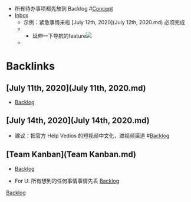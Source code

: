 - 所有待办事项都先放到 Backlog #[Concept](Concept.md)
- [Inbox](Inbox.md)
    - 示例：紧急事情来啦 [July 12th, 2020](July 12th, 2020.md) 必须完成
    - 
        - 延伸一下导航的feature![](https://firebasestorage.googleapis.com/v0/b/firescript-577a2.appspot.com/o/imgs%2Fapp%2Fvictor-wu%2FvwIsGtxX0C.png?alt=media&token=243a26d9-73b8-415e-a6be-fe38dbcdfed2)
    - 

# Backlinks
## [July 11th, 2020](July 11th, 2020.md)
- [Backlog](Backlog.md)

## [July 14th, 2020](July 14th, 2020.md)
- 建议：把官方 Help Vedios 的短视频中文化，进视频渠道 #[Backlog](Backlog.md)

## [Team Kanban](Team Kanban.md)
- [Backlog](Backlog.md)

- For U: 所有想到的任何事情事情先丢 [Backlog](Backlog.md)

[Backlog](Backlog.md)

